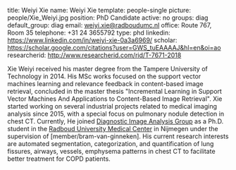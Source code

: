 title: Weiyi Xie
name: Weiyi Xie
template: people-single
picture: people/Xie_Weiyi.jpg
position: PhD Candidate
active: no
groups: diag
default_group: diag
email: weiyi.xie@radboudumc.nl
office: Route 767, Room 35
telephone: +31 24 3655792
type: phd
linkedin: https://www.linkedin.com/in/weiyi-xie-0a3a6969/
scholar: https://scholar.google.com/citations?user=GWS_tuEAAAAJ&hl=en&oi=ao
researcherid: http://www.researcherid.com/rid/T-7671-2018 

Xie Weiyi received his master degree from the Tampere University of Technology in 2014. His MSc works focused on the support vector machines learning and relevance feedback in content-based image retrieval, concluded in the master thesis "Incremental Learning in Support Vector Machines And Applications to Content-Based Image Retrieval". Xie started working on several industrial projects related to medical imaging analysis since 2015, with a special focus on pulmonary nodule detection in chest CT. Currently, He joined [Diagnostic Image Analysis Group](http://www.diagnijmegen.nl/) as a Ph.D. student in the [Radboud University Medical Center](https://www.radboudumc.nl/research) in Nijmegen under the supervision of [member/bram-van-ginneken]. His current research interests are automated segmentation, categorization, and quantification of lung fissures, airways, vessels, emphysema patterns in chest CT to facilitate better treatment for COPD patients.
